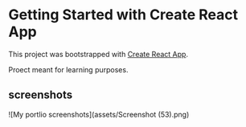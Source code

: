 # Getting Started with Create React App

This project was bootstrapped with [Create React App](https://github.com/facebook/create-react-app).

Proect meant for learning purposes.

## screenshots
![My portlio screenshots](assets/Screenshot (53).png)

